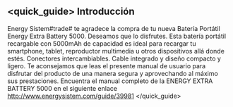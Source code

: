 ## <quick_guide> Introducción
Energy Sistem#trade# te agradece la compra de tu nueva Batería Portátil Energy Extra Battery 5000.
Deseamos que lo disfrutes. Esta batería portátil recargable con 5000mAh de capacidad es ideal
para recargar tu smartphone, tablet, reproductor multimedia u otros dispositivos allá donde
estés. Conectores intercambiables. Cable integrado y diseño compacto y ligero.
Te aconsejamos que leas el presente manual de usuario para disfrutar del producto de una
manera segura y aprovechando al máximo sus prestaciones.
Encuentra el manual completo de la ENERGY EXTRA BATTERY 5000 en el siguiente enlace http://www.energysistem.com/guide/39981
</quick_guide>
